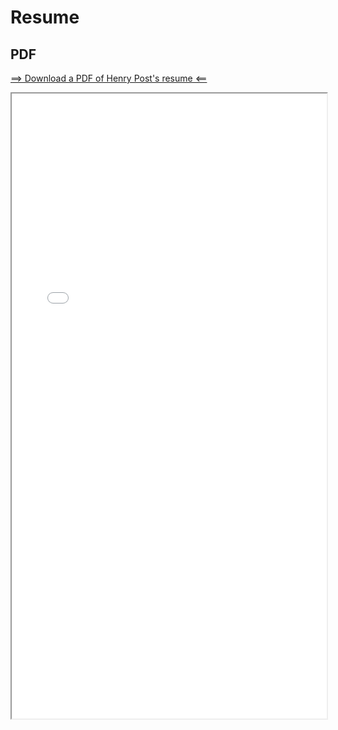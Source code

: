 
# Resume

## PDF

[==> Download a PDF of Henry Post's resume <==](/Henry-Post-Resume.pdf)


<iframe src="/Henry-Post-Resume.pdf" width="100%" height="1000px">
    <p>Your browser does not support iframes.</p> 
</iframe>

<!-- ## Summary -->
<!-- TODO -->